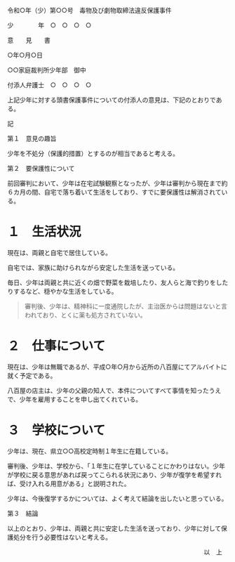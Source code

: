 令和○年（少）第○○号　毒物及び劇物取締法違反保護事件

少　　　　年　○　○　○　○

意　　見　　書

○年○月○日

○○家庭裁判所少年部　御中

付添人弁護士　○　○　○　○

上記少年に対する頭書保護事件についての付添人の意見は、下記のとおりである。

記

第１　意見の趣旨

少年を不処分（保護的措置）とするのが相当であると考える。

第２　要保護性について

前回審判において、少年は在宅試験観察となったが、少年は審判から現在まで約６カ月の間、自宅で落ち着いて生活をしており、すでに要保護性は解消されている。

# １　生活状況

現在は、両親と自宅で居住している。

自宅では、家族に助けられながら安定した生活を送っている。

毎日、少年は両親と共に近くの畑で野菜を栽培したり、友人らと海で釣りをしたりするなど、穏やかな生活をしている。

> 審判後、少年は、精神科に一度通院したが、主治医からは問題はないと言われており、とくに薬も処方されていない。

# ２　仕事について

現在は、少年は無職であるが、平成○年○月から近所の八百屋にてアルバイトに就く予定である。

八百屋の店主は、少年の父親の知人で、本件についてすべて事情を知ったうえで、少年を雇用することを申し出てくれている。

# ３　学校について

少年は、現在、県立○○高校定時制１年生に在籍している。

審判後、少年は、学校から、「１年生に在学していることにかわりはない。少年が学校に戻る意思があれば戻ってこられる状況にあり、少年が復学を希望すれば、受け入れる用意がある」と説明された。

少年は、今後復学するかについては、よく考えて結論を出したいと思っている。

第３　結論

以上のとおり、少年は、両親と共に安定した生活を送っており、少年に対して保護処分を行う必要性はないと考える。

　　　　　　　　　　　　　　　　　　　　　　　　　　　　　　　　以　上
